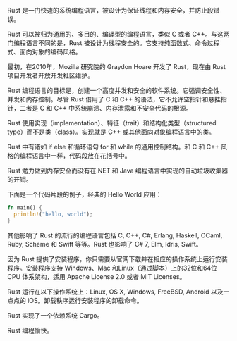 Rust 是一门快速的系统编程语言，被设计为保证线程和内存安全，并防止段错误。


Rust 可以被归为通用的、多目的、编译型的编程语言，类似 C 或者 C++。与这两门编程语言不同的是，Rust 被设计为线程安全的。它支持纯函数式、命令过程式、面向对象的编码风格。

最初，在2010年，Mozilla 研究院的 Graydon Hoare 开发了 Rust，现在由 Rust 项目开发者开放开发社区维护。

Rust 编程语言的目标是，创建一个高度并发和安全的软件系统。它强调安全性、并发和内存控制。尽管 Rust 借用了 C 和 C++ 的语法，它不允许空指针和悬挂指针，二者是 C 和 C++ 中系统崩溃、内存泄露和不安全代码的根源。

Rust 使用实现（implementation）、特征（trait）和结构化类型（structured type）而不是类（class）。实现就是 C++ 或其他面向对象编程语言中的类。

Rust 中有诸如 if else 和循环语句 for 和 while 的通用控制结构。和 C 和 C++ 风格的编程语言中一样，代码段放在花括号中。

Rust 勉力做到内存安全而没有在.NET 和 Java 编程语言中实现的自动垃圾收集器的开销。

下面是一个代码片段的例子，经典的 Hello World 应用：

``` rust
fn main() {
  println!("hello, world");
}
```

其他影响了 Rust 的流行的编程语言包括 C, C++, C#, Erlang, Haskell, OCaml, Ruby, Scheme 和 Swift 等等。Rust 也影响了 C# 7, Elm, Idris, Swift。

因为 Rust 提供了安装程序，你只需要从官网下载并在相应的操作系统上运行安装程序。安装程序支持 Windows、Mac 和Linux（通过脚本）上的32位和64位 CPU 体系架构，适用 Apache License 2.0 或者 MIT Licenses。

Rust 运行在以下操作系统上：Linux, OS X, Windows, FreeBSD, Android 以及一点点的 iOS。卸载秩序运行安装程序的卸载命令。

Rust 实现了一个依赖系统 Cargo。

Rust 编程愉快。
